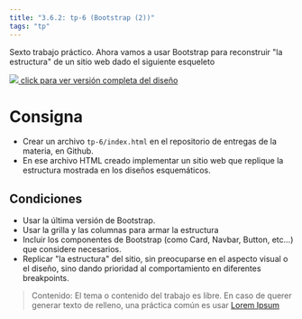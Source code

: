 ```yaml
---
title: "3.6.2: tp-6 (Bootstrap (2))"
tags: "tp"
---
```


Sexto trabajo práctico. Ahora vamos a usar Bootstrap para reconstruir "la estructura" de un sitio web dado el siguiente esqueleto

[<img src="/img/screen-figma-bootstrap.png"> click para ver versión completa del diseño](https://www.figma.com/file/FCPcWiELkdba5KxVf7c3YQ/Grillas---PMoviles?type=design&mode=design)

# Consigna

- Crear un archivo `tp-6/index.html` en el repositorio de entregas de la materia, en Github.
- En ese archivo HTML creado implementar un sitio web que replique la estructura mostrada en los diseños esquemáticos.

## Condiciones

- Usar la última versión de Bootstrap.
- Usar la grilla y las columnas para armar la estructura
- Incluir los componentes de Bootstrap (como Card, Navbar, Button, etc...) que considere necesarios.
- Replicar "la estructura" del sitio, sin preocuparse en el aspecto visual o el diseño, sino dando prioridad al comportamiento en diferentes breakpoints.

> Contenido: El tema o contenido del trabajo es libre. En caso de querer generar texto de relleno, una práctica común es usar [Lorem Ipsum](https://www.lipsum.com/)